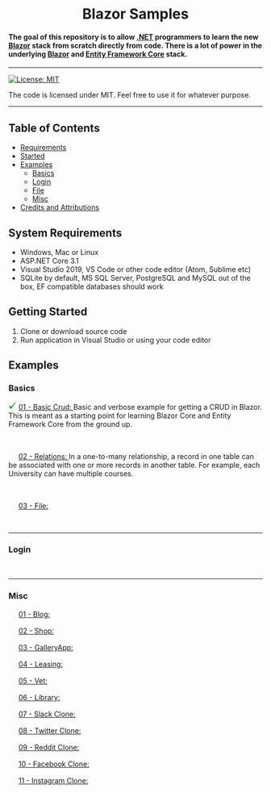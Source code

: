 # 

<h1 align="center">
   Blazor Samples
  <br>
  
  #### The goal of this repository is to allow [.NET](https://dotnet.microsoft.com/) programmers to learn the new [Blazor](https://dotnet.microsoft.com/apps/aspnet/web-apps/blazor) stack from scratch directly from code. There is a lot of power in the underlying [Blazor](https://dotnet.microsoft.com/apps/aspnet/web-apps/blazor) and [Entity Framework Core](https://docs.microsoft.com/en-us/ef/) stack.
  
</h1>

<hr>


[![License: MIT](https://img.shields.io/badge/License-MIT-yellow.svg)](https://github.com/FaberSanZ/Blazor-Samples/blob/master/LICENSE)

The code is licensed under MIT. Feel free to use it for whatever purpose.

<hr>

## Table of Contents
+ [Requirements](#Requirements)
+ [Started](#Started)
+ [Examples](#Examples)
    + [Basics](#Basics)
    + [Login](#Login)
    + [File](#File)
    + [Misc](#Misc)
+ [Credits and Attributions](#CreditsAttributions)



## <a name="Requirements"></a> System Requirements

* Windows, Mac or Linux
* ASP.NET Core 3.1
* Visual Studio 2019, VS Code or other code editor (Atom, Sublime etc)
* SQLite by default, MS SQL Server, PostgreSQL and MySQL out of the box, EF compatible databases should work


## <a name="Started"></a> Getting Started

1. Clone or download source code
2. Run application in Visual Studio or using your code editor




## <a name="Examples"></a> Examples

### <a name="Basics"></a> Basics


<img src="GitStuff/tick.png" width="16" height="16"> [01 - Basic Crud: ](https://github.com/FaberSanZ/Blazor-Samples/tree/master/Src/Crud) 
Basic and verbose example for getting a CRUD in Blazor. This is meant as a starting 
point for learning Blazor Core and Entity Framework Core from the ground up. 
 
<br />

<img src="GitStuff/wip.ico" width="16" height="16"> [02 - Relations: ](https://github.com/FaberSanZ/Blazor-Samples/tree/master/Src/Crud) 
In a one-to-many relationship, a record in one table can be associated with one or more records 
in another table. For example, each University can have multiple courses. 

<br />

<img src="GitStuff/wip.ico" width="16" height="16"> [03 - File: ](https://github.com/FaberSanZ/Blazor-Samples/tree/master/Src/Crud) 



<br />
<hr />



### <a name="Login"></a> Login

<br />
<hr />

### <a name="Misc"></a> Misc

<img src="GitStuff/wip.ico" width="16" height="16"> [01 - Blog: ](https://github.com/FaberSanZ/Blazor-Samples/tree/master/Src/Crud) 
<br />


<img src="GitStuff/wip.ico" width="16" height="16"> [02 - Shop: ](https://github.com/FaberSanZ/Blazor-Samples/tree/master/Src/Crud) 
<br />


<img src="GitStuff/wip.ico" width="16" height="16"> [03 - GalleryApp: ](https://github.com/FaberSanZ/Blazor-Samples/tree/master/Src/Crud) 
<br />


<img src="GitStuff/wip.ico" width="16" height="16"> [04 - Leasing: ](https://github.com/FaberSanZ/Blazor-Samples/tree/master/Src/Crud) 
<br />


<img src="GitStuff/wip.ico" width="16" height="16"> [05 - Vet: ](https://github.com/FaberSanZ/Blazor-Samples/tree/master/Src/Crud) 
<br />


<img src="GitStuff/wip.ico" width="16" height="16"> [06 - Library: ](https://github.com/FaberSanZ/Blazor-Samples/tree/master/Src/Crud) 
<br />


<img src="GitStuff/wip.ico" width="16" height="16"> [07 - Slack Clone: ](https://github.com/FaberSanZ/Blazor-Samples/tree/master/Src/Crud) 
<br />


<img src="GitStuff/wip.ico" width="16" height="16"> [08 - Twitter Clone: ](https://github.com/FaberSanZ/Blazor-Samples/tree/master/Src/Crud) 
<br />


<img src="GitStuff/wip.ico" width="16" height="16"> [09 - Reddit Clone: ](https://github.com/FaberSanZ/Blazor-Samples/tree/master/Src/Crud) 
<br />


<img src="GitStuff/wip.ico" width="16" height="16"> [10 - Facebook Clone: ](https://github.com/FaberSanZ/Blazor-Samples/tree/master/Src/Crud) 
<br />


<img src="GitStuff/wip.ico" width="16" height="16"> [11 - Instagram Clone: ](https://github.com/FaberSanZ/Blazor-Samples/tree/master/Src/Crud) 
<br />





